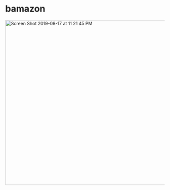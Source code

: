 # bamazon

<img width="522" alt="Screen Shot 2019-08-17 at 11 21 45 PM" src="https://user-images.githubusercontent.com/49009147/63220930-24284080-c146-11e9-855e-c4aca27cf199.png">
